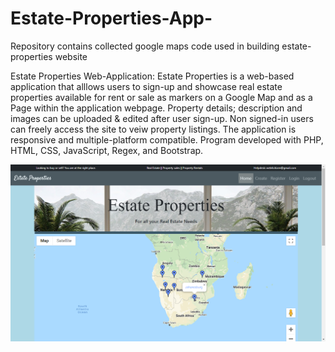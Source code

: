 # Estate-Properties-App-
Repository contains collected google maps code used in building estate-properties website

Estate Properties Web-Application:
Estate Properties is a web-based application that alllows users to sign-up and showcase real estate properties available for rent or sale as markers on a Google Map and as a Page within the application webpage. Property details; description and images can be uploaded & edited after user sign-up. Non signed-in users can freely access the site to veiw property listings. The application is responsive and multiple-platform compatible. Program developed with PHP, HTML, CSS, JavaScript, Regex, and Bootstrap.

![](estateproperties.png)

